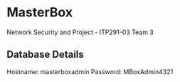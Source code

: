 # MasterBox
Network Security and Project - ITP291-03 Team 3

## Database Details
Hostname: masterboxadmin
Password: MBoxAdmin4321
